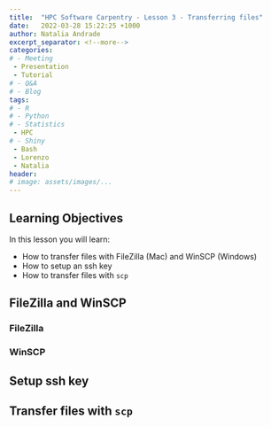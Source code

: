```yaml
---
title:  "HPC Software Carpentry - Lesson 3 - Transferring files"
date:   2022-03-28 15:22:25 +1000
author: Natalia Andrade
excerpt_separator: <!--more-->
categories:
# - Meeting
 - Presentation
 - Tutorial
# - Q&A
# - Blog
tags:
# - R
# - Python
# - Statistics
 - HPC
# - Shiny
 - Bash
 - Lorenzo
 - Natalia
header:
# image: assets/images/...
---
```


## Learning Objectives

In this lesson you will learn:

- How to transfer files with FileZilla (Mac) and WinSCP (Windows)
- How to setup an ssh key
- How to transfer files with `scp`

## FileZilla and WinSCP

### FileZilla

### WinSCP

## Setup ssh key

## Transfer files with `scp`